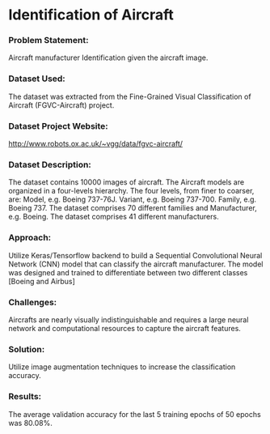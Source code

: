 # Identification of Aircraft

### Problem Statement:
Aircraft manufacturer Identification given the aircraft image.

### Dataset Used:
The dataset was extracted from the Fine-Grained Visual Classification of Aircraft (FGVC-Aircraft) project.

### Dataset Project Website: 
http://www.robots.ox.ac.uk/~vgg/data/fgvc-aircraft/ 

### Dataset Description:
The dataset contains 10000 images of aircraft. The Aircraft models are organized in a four-levels hierarchy. The four levels, from finer to coarser, are: Model, e.g. Boeing 737-76J. Variant, e.g. Boeing 737-700. Family, e.g. Boeing 737. The dataset comprises 70 different families and Manufacturer, e.g. Boeing. The dataset comprises 41 different manufacturers.

### Approach:
Utilize Keras/Tensorflow backend to build a Sequential Convolutional Neural Network (CNN) model that can classify the aircraft manufacturer. The model was designed and trained to differentiate between two different classes [Boeing and Airbus]

### Challenges:
Aircrafts are nearly visually indistinguishable and requires a large neural network and computational resources to capture the aircraft features.

### Solution:
Utilize image augmentation techniques to increase the classification accuracy.

### Results:
The average validation accuracy for the last 5 training epochs of 50 epochs was 80.08%.
